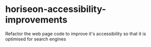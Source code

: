 # horiseon-accessibility-improvements
Refactor the web page code to improve it's accessibility so that it is optimised for search engines
